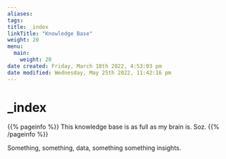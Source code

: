 ```yaml
---
aliases: 
tags: 
title: _index
linkTitle: "Knowledge Base"
weight: 20
menu:
  main:
    weight: 20
date created: Friday, March 18th 2022, 4:53:03 pm
date modified: Wednesday, May 25th 2022, 11:42:16 pm
---
```


# _index

{{% pageinfo %}}
This knowledge base is as full as my brain is. Soz.
{{% /pageinfo %}}

Something, something, data, something something insights.
